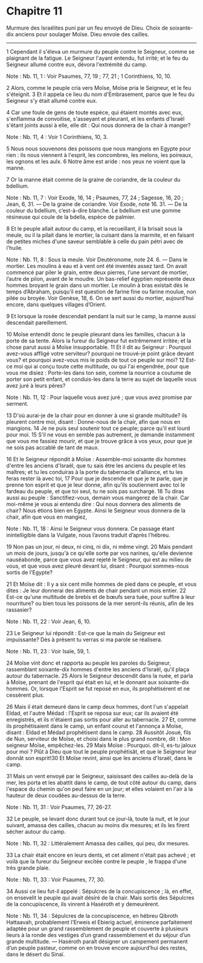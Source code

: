 # Chapitre 11

Murmure des Israélites puni par un feu envoyé de Dieu.
Choix de soixante-dix anciens pour soulager Moïse.
Dieu envoie des cailles.

***

1 Cependant il s'éleva un murmure du peuple contre le Seigneur, comme se plaignant de la fatigue. Le Seigneur l'ayant entendu, fut irrité; et le feu du Seigneur allumé contre eux, dévora l'extrémité du camp.

<span class="bible-note">Note : </span> Nb. 11, 1 : Voir Psaumes, 77, 19 ; 77, 21 ; 1 Corinthiens, 10, 10.

2 Alors, comme le peuple cria vers Moïse, Moïse pria le Seigneur, et le feu s'éteignit. 3 Et il appela ce lieu du nom d'Embrasement, parce que le feu du Seigneur s'y était allumé contre eux.


4 Car une foule de gens de toute espèce, qui étaient montés avec eux, s'enflamma de convoitise, s'asseyant et pleurant, et les enfants d'Israël s'étant joints aussi à elle, elle dit : Qui nous donnera de la chair à manger?

<span class="bible-note">Note : </span> Nb. 11, 4 : Voir 1 Corinthiens, 10, 3.

5 Nous nous souvenons des poissons que nous mangions en Egypte pour rien : ils nous viennent à l'esprit, les concombres, les melons, les poireaux, les ognons et les aulx. 6 Notre âme est aride : nos yeux ne voient que la manne.


7 Or la manne était comme de la graine de coriandre, de la couleur du bdellium.

<span class="bible-note">Note : </span> Nb. 11, 7 : Voir Exode, 16, 14 ; Psaumes, 77, 24 ; Sagesse, 16, 20 ; Jean, 6, 31. ― De la graine de coriandre. Voir Exode, note 16. 31. ― De la couleur du bdellium, c’est-à-dire blanche. Le bdellium est une gomme résineuse qui coule de la bdella, espèce de palmier.

8 Et le peuple allait autour du camp, et la recueillant, il la brisait sous la meule, ou il la pilait dans le mortier, la cuisant dans la marmite, et en faisant de petites miches d'une saveur semblable à celle du pain pétri avec de l'huile.

<span class="bible-note">Note : </span> Nb. 11, 8 : Sous la meule. Voir Deutéronome, note 24. 6. ― Dans le mortier. Les moulins à eau et à vent ont été inventés assez tard. On avait commencé par piler le grain, entre deux pierres, l’une servant de mortier, l’autre de pilon, avant de le moudre. Un bas-relief égyptien représente deux hommes broyant le grain dans un mortier. Le moulin à bras existait dès le temps d’Abraham, puisqu’il est question de farine fine ou farine moulue, non pilée ou broyée. Voir Genèse, 18, 6. On se sert aussi du mortier, aujourd’hui encore, dans quelques villages d’Orient.

9 Et lorsque la rosée descendait pendant la nuit sur le camp, la manne aussi descendait pareillement.


10 Moïse entendit donc le peuple pleurant dans les familles, chacun à la porte de sa tente. Alors la fureur du Seigneur fut extrêmement irritée; et la chose parut aussi à Moïse insupportable. 11 Et il dit au Seigneur : Pourquoi avez-vous affligé votre serviteur? pourquoi ne trouvé-je point grâce devant vous? et pourquoi avez-vous mis le poids de tout ce peuple sur moi? 12 Est-ce moi qui ai conçu toute cette multitude, ou qui l'ai engendrée, pour que vous me disiez : Porte-les dans ton sein, comme la nourrice a coutume de porter son petit enfant, et conduis-les dans la terre au sujet de laquelle vous avez juré à leurs pères?

<span class="bible-note">Note : </span> Nb. 11, 12 : Pour laquelle vous avez juré ; que vous avez promise par serment.

13 D'où aurai-je de la chair pour en donner à une si grande multitude? ils pleurent contre moi, disant : Donne-nous de la chair, afin que nous en mangions. 14 Je ne puis seul soutenir tout ce peuple; parce qu'il est lourd pour moi. 15 S'il ne vous en semble pas autrement, je demande instamment que vous me fassiez mourir, et que je trouve grâce à vos yeux, pour que je ne sois pas accablé de tant de maux.


16 Et le Seigneur répondit à Moïse : Assemble-moi soixante dix hommes d'entre les anciens d'Israël, que tu sais être les anciens du peuple et les maîtres; et tu les conduiras à la porte du tabernacle d'alliance, et tu les feras rester là avec toi, 17 Pour que je descende et que je te parle, que je prenne ton esprit et que je leur donne, afin qu'ils soutiennent avec toi le fardeau du peuple, et que toi seul, tu ne sois pas surchargé. 18 Tu diras aussi au peuple : Sanctifiez-vous, demain vous mangerez de la chair. Car moi-même je vous ai entendu dire : Qui nous donnera des aliments de chair? Nous étions bien en Egypte. Ainsi le Seigneur vous donnera de la chair, afin que vous en mangiez,

<span class="bible-note">Note : </span> Nb. 11, 18 : Ainsi le Seigneur vous donnera. Ce passage étant inintelligible dans la Vulgate, nous l’avons traduit d’après l’hébreu.

19 Non pas un jour, ni deux, ni cinq, ni dix, ni même vingt. 20 Mais pendant un mois de jours, jusqu'à ce qu'elle sorte par vos narines, qu'elle devienne nauséabonde, parce que vous avez rejeté le Seigneur, qui est au milieu de vous, et que vous avez pleuré devant lui, disant : Pourquoi sommes-nous sortis de l'Egypte?


21 Et Moïse dit : Il y a six cent mille hommes de pied dans ce peuple, et vous dites : Je leur donnerai des aliments de chair pendant un mois entier. 22 Est-ce qu'une multitude de brebis et de bœufs sera tuée, pour suffire à leur nourriture? ou bien tous les poissons de la mer seront-ils réunis, afin de les rassasier?

<span class="bible-note">Note : </span> Nb. 11, 22 : Voir Jean, 6, 10.

23 Le Seigneur lui répondit : Est-ce que la main du Seigneur est impuissante? Dès à présent tu verras si ma parole se réalisera.

<span class="bible-note">Note : </span> Nb. 11, 23 : Voir Isaïe, 59, 1.


24 Moïse vint donc et rapporta au peuple les paroles du Seigneur, rassemblant soixante-dix hommes d'entre les anciens d'Israël, qu'il plaça autour du tabernacle. 25 Alors le Seigneur descendit dans la nuée, et parla à Moïse, prenant de l'esprit qui était en lui, et le donnant aux soixante-dix hommes. Or, lorsque l'Esprit se fut reposé en eux, ils prophétisèrent et ne cessèrent plus.


26 Mais il était demeuré dans le camp deux hommes, dont l'un s'appelait Eldad, et l'autre Médad : l'Esprit se reposa sur eux; car ils avaient été enregistrés, et ils n'étaient pas sortis pour aller au tabernacle. 27 Et, comme ils prophétisaient dans le camp, un enfant courut et l'annonça à Moïse, disant : Eldad et Médad prophétisent dans le camp. 28 Aussitôt Josué, fils de Nun, serviteur de Moïse, et choisi dans le plus grand nombre, dit : Mon seigneur Moïse, empêchez-les. 29 Mais Moïse : Pourquoi. dit-il, es-tu jaloux pour moi ? Plût à Dieu que tout le peuple prophétisât, et que le Seigneur leur donnât son esprit!30 Et Moïse revint, ainsi que les anciens d'Israël, dans le camp.


31 Mais un vent envoyé par le Seigneur, saisissant des cailles au-delà de la mer, les porta et les abattit dans le camp, de tout côté autour du camp, dans l'espace du chemin qu'on peut faire en un jour; et elles volaient en l'air à la hauteur de deux coudées au-dessus de la terre.

<span class="bible-note">Note : </span> Nb. 11, 31 : Voir Psaumes, 77, 26-27.

32 Le peuple, se levant donc durant tout ce jour-là, toute la nuit, et le jour suivant, amassa des cailles, chacun au moins dix mesures; et ils les firent sécher autour du camp.

<span class="bible-note">Note : </span> Nb. 11, 32 : Littéralement Amassa des cailles, qui peu, dix mesures.


33 La chair était encore en leurs dents, et cet aliment n'était pas achevé ; et voilà que la fureur du Seigneur excitée contre le peuple , le frappa d'une très grande plaie.

<span class="bible-note">Note : </span> Nb. 11, 33 : Voir Psaumes, 77, 30.

34 Aussi ce lieu fut-il appelé : Sépulcres de la concupiscence ; là, en effet, on ensevelit le peuple qui avait désiré de la chair. Mais sortis des Sépulcres de la concupiscence, ils vinrent à Haséroth et y demeurèrent.

<span class="bible-note">Note : </span> Nb. 11, 34 : Sépulcres de la concupiscence, en hébreu Qibroth Hattaavah, probablement l’Erweis el Ebierig actuel, éminence parfaitement adaptée pour un grand rassemblement de peuple et couverte à plusieurs lieurs à la ronde des vestiges d’un grand rassemblement et du séjour d’un grande multitude. ― Haséroth paraît désigner un campement permanent d’un peuple pasteur, comme on en trouve encore aujourd’hui des restes, dans le désert du Sinaï.


